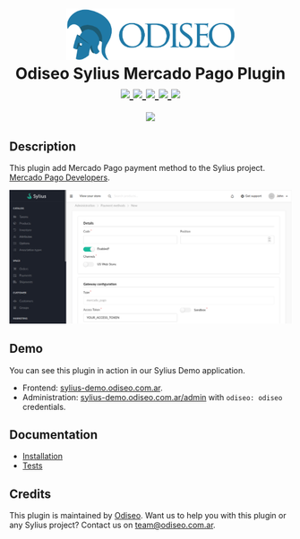 <h1 align="center">
    <a href="https://odiseo.com.ar/" target="_blank" title="Odiseo">
        <img src="https://github.com/odiseoteam/SyliusMercadoPagoPlugin/blob/master/logo_odiseo.png" alt="Odiseo" width="300px" />
    </a>
    <br />
    Odiseo Sylius Mercado Pago Plugin
    <br />
    <a href="https://packagist.org/packages/odiseoteam/sylius-mercado-pago-plugin" title="License" target="_blank">
        <img src="https://img.shields.io/packagist/l/odiseoteam/sylius-mercado-pago-plugin.svg" />
    </a>
    <a href="https://packagist.org/packages/odiseoteam/sylius-mercado-pago-plugin" title="Version" target="_blank">
        <img src="https://img.shields.io/packagist/v/odiseoteam/sylius-mercado-pago-plugin.svg" />
    </a>
    <a href="http://travis-ci.org/odiseoteam/SyliusMercadoPagoPlugin" title="Build status" target="_blank">
        <img src="https://img.shields.io/travis/odiseoteam/SyliusMercadoPagoPlugin/master.svg" />
    </a>
    <a href="https://scrutinizer-ci.com/g/odiseoteam/SyliusMercadoPagoPlugin/" title="Scrutinizer" target="_blank">
        <img src="https://img.shields.io/scrutinizer/g/odiseoteam/SyliusMercadoPagoPlugin.svg" />
    </a>
    <a href="https://packagist.org/packages/odiseoteam/sylius-mercado-pago-plugin" title="Total Downloads" target="_blank">
        <img src="https://poser.pugx.org/odiseoteam/sylius-mercado-pago-plugin/downloads" />
    </a>
</h1>
<p align="center"><a href="https://sylius.com/partners/odiseo/" target="_blank"><img src="https://github.com/odiseoteam/SyliusVendorPlugin/blob/master/badge-partner-by-sylius.png" width="140"></a></p>

## Description

This plugin add Mercado Pago payment method to the Sylius project.
[Mercado Pago Developers](https://www.mercadopago.com.ar/developers/es/guides).

<img src="https://github.com/odiseoteam/SyliusMercadoPagoPlugin/blob/master/screenshot_1.png" alt="Mercado Pago payment">

## Demo

You can see this plugin in action in our Sylius Demo application.

- Frontend: [sylius-demo.odiseo.com.ar](https://sylius-demo.odiseo.com.ar).
- Administration: [sylius-demo.odiseo.com.ar/admin](https://sylius-demo.odiseo.com.ar/admin) with `odiseo: odiseo` credentials.

## Documentation

- [Installation](doc/installation.md)
- [Tests](doc/tests.md)

## Credits

This plugin is maintained by <a href="https://odiseo.io">Odiseo</a>. Want us to help you with this plugin or any Sylius project? Contact us on <a href="mailto:team@odiseo.com.ar">team@odiseo.com.ar</a>.
